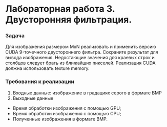 # Лабораторная работа 3. Двусторонняя фильтрация.

### Задача
Для изображения размером MxN реализовать и применить версию CUDA 9-точечного двустороннего фильтра.
Сохраните результат для вывода изображения.
Недостающие значения для краевых строк и столбцов следует брать из ближайших пикселей.
Реализация CUDA должна использовать texture memory.

### Требования к реализации
1. Входные данные: изображение в градациях серого в формате BMP
2. Выходные данные
- Время обработки изображения с помощью GPU;
- Время обработки изображения с помощью СPU;
- Полученные изображения в формате BMP.

